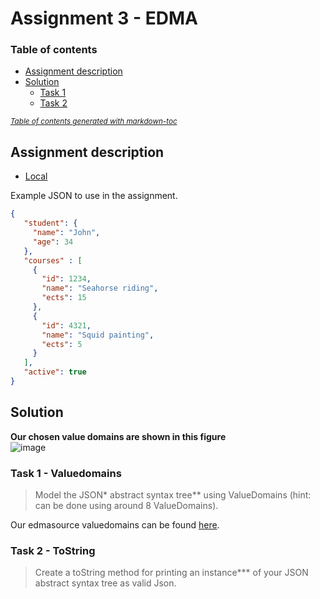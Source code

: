 # Assignment 3 - EDMA

### Table of contents

- [Assignment description](#assignment-description)
- [Solution](#solution)
  * [Task 1](#task-1---valuedomains)
  * [Task 2](#task-2---tostring)

<small><i><a href='http://ecotrust-canada.github.io/markdown-toc/'>Table of contents generated with markdown-toc</a></i></small>

## Assignment description
- [Local](https://github.com/Hold-Krykke-BA/DBD/blob/main/Assignment3/Assignment3.pdf)  
  
Example JSON to use in the assignment. 
```JSON
{
   "student": {
     "name": "John",
     "age": 34
   },
   "courses" : [
     {
       "id": 1234,
       "name": "Seahorse riding",
       "ects": 15
     },
     {
       "id": 4321,
       "name": "Squid painting",
       "ects": 5
     }
   ],
   "active": true
}

```

## Solution
**Our chosen value domains are shown in this figure**  
![image](https://user-images.githubusercontent.com/35559774/113520541-10885280-9594-11eb-8428-acfe7f7a935d.png)


### Task 1 - Valuedomains
> Model the JSON* abstract syntax tree** using ValueDomains (hint: can be done using around 8 ValueDomains).

Our edmasource valuedomains can be found [here](https://github.com/Hold-Krykke-BA/DBD/blob/main/Assignment3/edmasrc/assignment.edma).  
  
### Task 2 - ToString
> Create a toString method for printing an instance*** of your JSON abstract syntax tree as valid Json.
